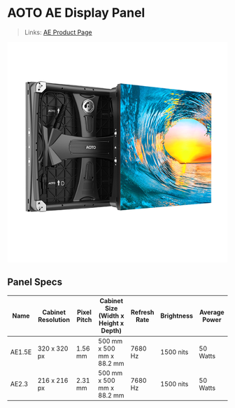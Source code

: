 # AOTO AE Display Panel

> Links: [AE Product Page](https://en.aoto.com/products/wwwaotocomproductae-series.html)

![AE Photo](AOTO-AE.png)

## Panel Specs

| Name    | Cabinet Resolution | Pixel Pitch | Cabinet Size (Width x Height x Depth) | Refresh Rate | Brightness | Average Power |
|---------|--------------------|-------------|---------------------------------------|--------------|------------|---------------|
| AE1.5E  | 320 x 320 px       | 1.56 mm     | 500 mm x 500 mm x 88.2 mm             | 7680 Hz      | 1500 nits  | 50 Watts      |
| AE2.3   | 216 x 216 px       | 2.31 mm     | 500 mm x 500 mm x 88.2 mm             | 7680 Hz      | 1500 nits  | 50 Watts      |
